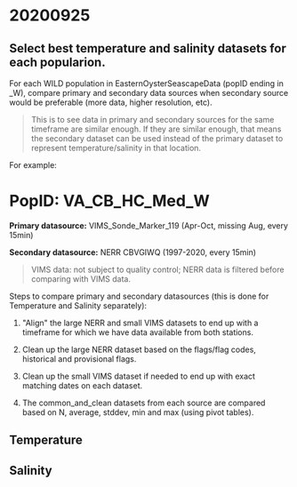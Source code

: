 # 20200925

## Select best temperature and salinity datasets for each popularion.

For each WILD population in EasternOysterSeascapeData (popID ending in _W), compare primary and secondary data sources when secondary source would be preferable (more data, higher resolution, etc). 

> This is to see data in primary and secondary sources for the same timeframe are similar enough. 
> If they are similar enough, that means the secondary dataset can be used instead of the primary dataset to represent temperature/salinity in that location.

For example: 

# PopID: VA_CB_HC_Med_W

**Primary datasource:** VIMS_Sonde_Marker_119 (Apr-Oct, missing Aug, every 15min)

**Secondary datasource:** NERR CBVGIWQ (1997-2020, every 15min)

> VIMS data: not subject to quality control; NERR data is filtered before comparing with VIMS data. 

Steps to compare primary and secondary datasources (this is done for Temperature and Salinity separately):

1) "Align" the large NERR and small VIMS datasets to end up with a timeframe for which we have data available from both stations. 

2) Clean up the large NERR dataset based on the flags/flag codes, historical and provisional flags.

3) Clean up the small VIMS dataset if needed to end up with exact matching dates on each dataset.

4) The common_and_clean datasets from each source are compared based on N, average, stddev, min and max (using pivot tables).

## Temperature





## Salinity
